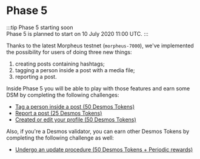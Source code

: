 # Phase 5
:::tip Phase 5 starting soon  
Phase 5 is planned to start on 10 July 2020 11:00 UTC. 
:::

Thanks to the latest Morpheus testnet (`morpheus-7000`), we've implemented the possibility for users of doing three new things: 

1. creating posts containing hashtags;
2. tagging a person inside a post with a media file; 
3. reporting a post.

Inside Phase 5 you will be able to play with those features and earn some DSM by completing the following challenges:

- [Tag a person inside a post (50 Desmos Tokens)](tag-person.md)
- [Report a post (25 Desmos Tokens)](report-post.md)
- [Created or edit your profile (50 Desmos Tokens)](create-update-profile.md)

Also, if you're a Desmos validator, you can earn other Desmos Tokens by completing the following challenge as well:
- [Undergo an update procedure (50 Desmos Tokens + Periodic rewards)](update-node.md)
